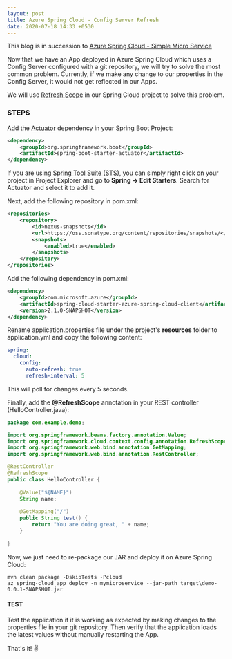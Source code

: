```yaml
---
layout: post
title: Azure Spring Cloud - Config Server Refresh
date: 2020-07-18 14:33 +0530
---
```


This blog is in succession to [Azure Spring Cloud - Simple Micro Service](https://gkgaurav31.github.io/azure-spring-cloud/azure-spring-cloud-simple-micro-service)

Now that we have an App deployed in Azure Spring Cloud which uses a Config Server configured with a git repository, we will try to solve the most common problem. Currently, if we make any change to our properties in the Config Server, it would not get reflected in our Apps.  

We will use [Refresh Scope](https://cloud.spring.io/spring-cloud-static/spring-cloud.html#_refresh_scope) in our Spring Cloud project to solve this problem.

### STEPS

Add the [Actuator](https://docs.spring.io/spring-boot/docs/current/reference/html/production-ready-features.html) dependency in your Spring Boot Project:

```xml
<dependency>
    <groupId>org.springframework.boot</groupId>
    <artifactId>spring-boot-starter-actuator</artifactId>
</dependency>
```

If you are using [Spring Tool Suite (STS)](https://spring.io/tools), you can simply right click on your project in Project Explorer and go to __Spring -> Edit Starters__. Search for Actuator and select it to add it.

Next, add the following repository in pom.xml:

```xml
<repositories>
    <repository>
        <id>nexus-snapshots</id>
        <url>https://oss.sonatype.org/content/repositories/snapshots/</url>
        <snapshots>
            <enabled>true</enabled>
        </snapshots>
    </repository>
</repositories>
```

Add the following dependency in pom.xml:

```xml
<dependency>
    <groupId>com.microsoft.azure</groupId>
    <artifactId>spring-cloud-starter-azure-spring-cloud-client</artifactId>
    <version>2.1.0-SNAPSHOT</version>
</dependency>
```

Rename application.properties file under the project's __resources__ folder to application.yml and copy the following content:

```yml
spring:
  cloud:
    config:
      auto-refresh: true
      refresh-interval: 5
```

This will poll for changes every 5 seconds.

Finally, add the __@RefreshScope__ annotation in your REST controller (HelloController.java):

```java
package com.example.demo;

import org.springframework.beans.factory.annotation.Value;
import org.springframework.cloud.context.config.annotation.RefreshScope;
import org.springframework.web.bind.annotation.GetMapping;
import org.springframework.web.bind.annotation.RestController;

@RestController
@RefreshScope
public class HelloController {
	
	@Value("${NAME}")
	String name;
	
	@GetMapping("/")
	public String test() {
		return "You are doing great, " + name;
	}
	
}
```

Now, we just need to re-package our JAR and deploy it on Azure Spring Cloud:

```cli
mvn clean package -DskipTests -Pcloud
az spring-cloud app deploy -n mymicroservice --jar-path target\demo-0.0.1-SNAPSHOT.jar
```

#### TEST

Test the application if it is working as expected by making changes to the properties file in your git repository. Then verify that the application loads the latest values without manually restarting the App.

That's it! :v:

